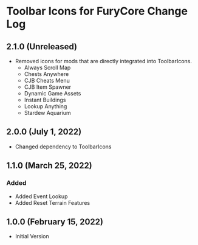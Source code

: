 ﻿# Toolbar Icons for FuryCore Change Log

## 2.1.0 (Unreleased)

* Removed icons for mods that are directly integrated into ToolbarIcons.
  * Always Scroll Map
  * Chests Anywhere
  * CJB Cheats Menu
  * CJB Item Spawner
  * Dynamic Game Assets
  * Instant Buildings
  * Lookup Anything
  * Stardew Aquarium

## 2.0.0 (July 1, 2022)

* Changed dependency to ToolbarIcons

## 1.1.0 (March 25, 2022)

### Added

* Added Event Lookup
* Added Reset Terrain Features

## 1.0.0 (February 15, 2022)

* Initial Version